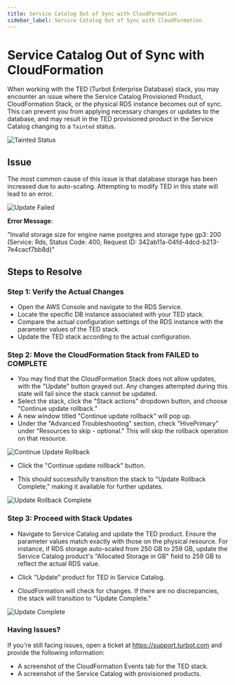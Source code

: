 ```yaml
---
title: Service Catalog Out of Sync with CloudFormation
sidebar_label: Service Catalog Out of Sync with CloudFormation
---
```


# Service Catalog Out of Sync with CloudFormation

When working with the TED (Turbot Enterprise Database) stack, you may encounter an issue where the Service Catalog Provisioned Product, CloudFormation Stack, or the physical RDS instance becomes out of sync. This can prevent you from applying necessary changes or updates to the database, and may result in the TED provisioned product in the Service Catalog changing to a `Tainted` status.

![Tainted Status](/images/docs/guardrails/runbooks/troubleshooting/update-ted/service-catalog-out-of-sync/ted-tained-status.png)

## Issue

The most common cause of this issue is that database storage has been increased due to auto-scaling. Attempting to modify TED in this state will lead to an error.

![Update Failed](/images/docs/guardrails/runbooks/troubleshooting/update-ted/service-catalog-out-of-sync/invalid-storage-size.png)

**Error Message**:

"Invalid storage size for engine name postgres and storage type gp3: 200 (Service: Rds, Status Code: 400, Request ID: 342ab11a-04fd-4dcd-b213-7e4cacf7bb8d)"

## Steps to Resolve

### Step 1: Verify the Actual Changes

  - Open the AWS Console and navigate to the RDS Service.
  - Locate the specific DB instance associated with your TED stack.
  - Compare the actual configuration settings of the RDS instance with the parameter values of the TED stack.
  - Update the TED stack according to the actual configuration. 

### Step 2: Move the CloudFormation Stack from FAILED to COMPLETE

- You may find that the CloudFormation Stack does not allow updates, with the "Update" button grayed out. Any changes attempted during this state will fail since the stack cannot be updated.
- Select the stack, click the "Stack actions" dropdown button, and choose "Continue update rollback."
- A new window titled "Continue update rollback" will pop up.
- Under the "Advanced Troubleshooting" section, check "HivePrimary" under "Resources to skip - optional." This will skip the rollback operation on that resource.

![Continue Update Rollback](/images/docs/guardrails/runbooks/troubleshooting/update-ted/service-catalog-out-of-sync/continue-update-rollback.png)

- Click the "Continue update rollback" button.

- This should successfully transition the stack to "Update Rollback Complete," making it available for further updates.

![Update Rollback Complete](/images/docs/guardrails/runbooks/troubleshooting/update-ted/service-catalog-out-of-sync/update-rollback-complete.png)

### Step 3: Proceed with Stack Updates

- Navigate to Service Catalog and update the TED product. Ensure the parameter values match exactly with those on the physical resource. For instance, if RDS storage auto-scaled from 250 GB to 259 GB, update the Service Catalog product's "Allocated Storage in GB" field to 259 GB to reflect the actual RDS value.

- Click "Update" product for TED in Service Catalog.

- CloudFormation will check for changes. If there are no discrepancies, the stack will transition to "Update Complete."

![Update Complete](/images/docs/guardrails/runbooks/troubleshooting/update-ted/service-catalog-out-of-sync/update-complete.png)

### Having Issues?

If you're still facing issues, open a ticket at https://support.turbot.com and provide the following information:

- A screenshot of the CloudFormation Events tab for the TED stack.
- A screenshot of the Service Catalog with provisioned products.